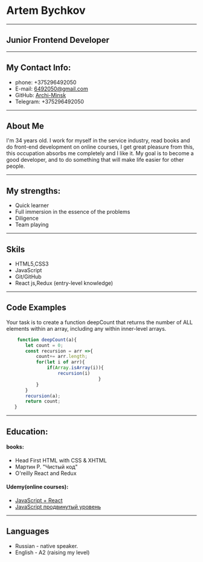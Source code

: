 # **Artem Bychkov**
---
## **Junior Frontend Developer**
---------------------------
## **My Contact Info**:
- phone: +375296492050
- E-mail: 6492050@gmail.com
- GitHub: [Archi-Minsk](https://github.com/Archi-Minsk)
- Telegram: +375296492050
-------------------------
## **About Me** 

I'm 34 years old. I work for myself in the service industry, read books and do               front-end development on online courses, I get great pleasure from this, this                occupation absorbs me completely and I like it. My goal is to become a good developer,       and to do something that will make life easier for other people.

---------------------------------------------------------------
## **My strengths**:
- Quick learner
- Full immersion in the essence of the problems
- Diligence
- Team playing
----
 ## **Skils**
- HTML5,CSS3
- JavaScript 
- Git/GitHub
- React js,Redux (entry-level knowledge)
-----

 ## **Code Examples**
 
 Your task is to create a function deepCount that returns the number of ALL elements within an array, including any within inner-level arrays.
 ``` javascript
     function deepCount(a){
        let count = 0;
        const recursion = arr =>{
            count+= arr.length;
            for(let i of arr){
                if(Array.isArray(i)){
                    recursion(i)
                                   }
            }
        }
        recursion(a);
        return count;
    } 
```
-------
 ## **Education:**

 #### books:
- Head First HTML with CSS & XHTML
- Мартин Р. "Чистый код"
- O'reilly  React and Redux

#### Udemy(online courses):
- [JavaScript + React](https://www.udemy.com/course/javascript_full/learn/lecture/18916560#overview)
- [JavaScript продвинутый уровень](https://www.udemy.com/course/javascript_practice/learn/lecture/17755200?start=0#content)
-----
## **Languages**

- Russian - native speaker.
- English - A2 (raising my level)